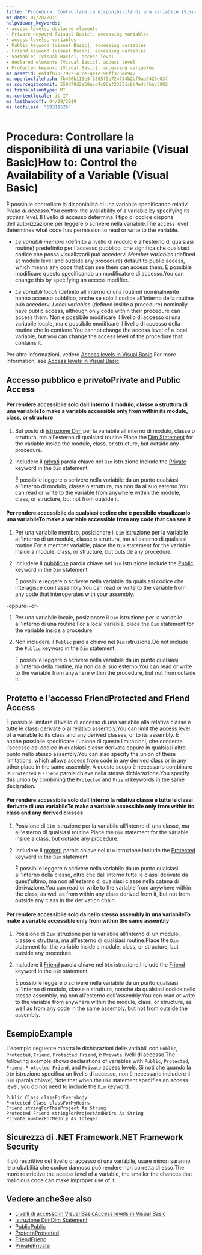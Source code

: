 ```yaml
---
title: 'Procedura: Controllare la disponibilità di una variabile (Visual Basic)'
ms.date: 07/20/2015
helpviewer_keywords:
- access levels, declared elements
- Private keyword [Visual Basic], accessing variables
- access levels, variables
- Public keyword [Visual Basic], accessing variables
- Friend keyword [Visual Basic], accessing variables
- variables [Visual Basic], access level
- declared elements [Visual Basic], access level
- Protected keyword [Visual Basic], accessing variables
ms.assetid: eaf4f073-7922-43ce-ae1e-90ff376ae947
ms.openlocfilehash: fb400b113e3f3305f5b724734b2bf9aa9425d03f
ms.sourcegitcommit: 558d78d2a68acd4c95ef23231c8b4e4c7bac3902
ms.translationtype: MT
ms.contentlocale: it-IT
ms.lasthandoff: 04/09/2019
ms.locfileid: "59311526"
---
```

# <a name="how-to-control-the-availability-of-a-variable-visual-basic"></a><span data-ttu-id="451f4-102">Procedura: Controllare la disponibilità di una variabile (Visual Basic)</span><span class="sxs-lookup"><span data-stu-id="451f4-102">How to: Control the Availability of a Variable (Visual Basic)</span></span>
<span data-ttu-id="451f4-103">È possibile controllare la disponibilità di una variabile specificando relativi *livello di accesso*.</span><span class="sxs-lookup"><span data-stu-id="451f4-103">You control the availability of a variable by specifying its *access level*.</span></span> <span data-ttu-id="451f4-104">Il livello di accesso determina il tipo di codice dispone dell'autorizzazione per leggere o scrivere nella variabile.</span><span class="sxs-lookup"><span data-stu-id="451f4-104">The access level determines what code has permission to read or write to the variable.</span></span>  
  
-   <span data-ttu-id="451f4-105">*Le variabili membro* (definito a livello di modulo e all'esterno di qualsiasi routine) predefinito per l'accesso pubblico, che significa che qualsiasi codice che possa visualizzarli può accedervi.</span><span class="sxs-lookup"><span data-stu-id="451f4-105">*Member variables* (defined at module level and outside any procedure) default to public access, which means any code that can see them can access them.</span></span> <span data-ttu-id="451f4-106">È possibile modificare questo specificando un modificatore di accesso.</span><span class="sxs-lookup"><span data-stu-id="451f4-106">You can change this by specifying an access modifier.</span></span>  
  
-   <span data-ttu-id="451f4-107">*Le variabili locali* (definito all'interno di una routine) nominalmente hanno accesso pubblico, anche se solo il codice all'interno della routine può accedervi.</span><span class="sxs-lookup"><span data-stu-id="451f4-107">*Local variables* (defined inside a procedure) nominally have public access, although only code within their procedure can access them.</span></span> <span data-ttu-id="451f4-108">Non è possibile modificare il livello di accesso di una variabile locale, ma è possibile modificare il livello di accesso della routine che lo contiene.</span><span class="sxs-lookup"><span data-stu-id="451f4-108">You cannot change the access level of a local variable, but you can change the access level of the procedure that contains it.</span></span>  
  
 <span data-ttu-id="451f4-109">Per altre informazioni, vedere [Access levels in Visual Basic](../../../../visual-basic/programming-guide/language-features/declared-elements/access-levels.md).</span><span class="sxs-lookup"><span data-stu-id="451f4-109">For more information, see [Access levels in Visual Basic](../../../../visual-basic/programming-guide/language-features/declared-elements/access-levels.md).</span></span>  
  
## <a name="private-and-public-access"></a><span data-ttu-id="451f4-110">Accesso pubblico e privato</span><span class="sxs-lookup"><span data-stu-id="451f4-110">Private and Public Access</span></span>  
  
#### <a name="to-make-a-variable-accessible-only-from-within-its-module-class-or-structure"></a><span data-ttu-id="451f4-111">Per rendere accessibile solo dall'interno il modulo, classe o struttura di una variabile</span><span class="sxs-lookup"><span data-stu-id="451f4-111">To make a variable accessible only from within its module, class, or structure</span></span>  
  
1. <span data-ttu-id="451f4-112">Sul posto di [istruzione Dim](../../../../visual-basic/language-reference/statements/dim-statement.md) per la variabile all'interno di modulo, classe o struttura, ma all'esterno di qualsiasi routine.</span><span class="sxs-lookup"><span data-stu-id="451f4-112">Place the [Dim Statement](../../../../visual-basic/language-reference/statements/dim-statement.md) for the variable inside the module, class, or structure, but outside any procedure.</span></span>  
  
2. <span data-ttu-id="451f4-113">Includere il [privati](../../../../visual-basic/language-reference/modifiers/private.md) parola chiave nel `Dim` istruzione.</span><span class="sxs-lookup"><span data-stu-id="451f4-113">Include the [Private](../../../../visual-basic/language-reference/modifiers/private.md) keyword in the `Dim` statement.</span></span>  
  
     <span data-ttu-id="451f4-114">È possibile leggere o scrivere nella variabile da un punto qualsiasi all'interno di modulo, classe o struttura, ma non da al suo esterno.</span><span class="sxs-lookup"><span data-stu-id="451f4-114">You can read or write to the variable from anywhere within the module, class, or structure, but not from outside it.</span></span>  
  
#### <a name="to-make-a-variable-accessible-from-any-code-that-can-see-it"></a><span data-ttu-id="451f4-115">Per rendere accessibile da qualsiasi codice che è possibile visualizzarlo una variabile</span><span class="sxs-lookup"><span data-stu-id="451f4-115">To make a variable accessible from any code that can see it</span></span>  
  
1. <span data-ttu-id="451f4-116">Per una variabile membro, posizionare il `Dim` istruzione per la variabile all'interno di un modulo, classe o struttura, ma all'esterno di qualsiasi routine.</span><span class="sxs-lookup"><span data-stu-id="451f4-116">For a member variable, place the `Dim` statement for the variable inside a module, class, or structure, but outside any procedure.</span></span>  
  
2. <span data-ttu-id="451f4-117">Includere il [pubbliche](../../../../visual-basic/language-reference/modifiers/public.md) parola chiave nel `Dim` istruzione.</span><span class="sxs-lookup"><span data-stu-id="451f4-117">Include the [Public](../../../../visual-basic/language-reference/modifiers/public.md) keyword in the `Dim` statement.</span></span>  
  
     <span data-ttu-id="451f4-118">È possibile leggere o scrivere nella variabile da qualsiasi codice che interagisce con l'assembly.</span><span class="sxs-lookup"><span data-stu-id="451f4-118">You can read or write to the variable from any code that interoperates with your assembly.</span></span>  
  
 <span data-ttu-id="451f4-119">-oppure-</span><span class="sxs-lookup"><span data-stu-id="451f4-119">-or-</span></span>  
  
1. <span data-ttu-id="451f4-120">Per una variabile locale, posizionare il `Dim` istruzione per la variabile all'interno di una routine.</span><span class="sxs-lookup"><span data-stu-id="451f4-120">For a local variable, place the `Dim` statement for the variable inside a procedure.</span></span>  
  
2. <span data-ttu-id="451f4-121">Non includere il `Public` parola chiave nel `Dim` istruzione.</span><span class="sxs-lookup"><span data-stu-id="451f4-121">Do not include the `Public` keyword in the `Dim` statement.</span></span>  
  
     <span data-ttu-id="451f4-122">È possibile leggere o scrivere nella variabile da un punto qualsiasi all'interno della routine, ma non da al suo esterno.</span><span class="sxs-lookup"><span data-stu-id="451f4-122">You can read or write to the variable from anywhere within the procedure, but not from outside it.</span></span>  
  
## <a name="protected-and-friend-access"></a><span data-ttu-id="451f4-123">Protetto e l'accesso Friend</span><span class="sxs-lookup"><span data-stu-id="451f4-123">Protected and Friend Access</span></span>  
 <span data-ttu-id="451f4-124">È possibile limitare il livello di accesso di una variabile alla relativa classe e tutte le classi derivate o al relativo assembly.</span><span class="sxs-lookup"><span data-stu-id="451f4-124">You can limit the access level of a variable to its class and any derived classes, or to its assembly.</span></span> <span data-ttu-id="451f4-125">È anche possibile specificare l'unione di queste limitazioni, che consente l'accesso dal codice in qualsiasi classe derivata oppure in qualsiasi altro punto nello stesso assembly.</span><span class="sxs-lookup"><span data-stu-id="451f4-125">You can also specify the union of these limitations, which allows access from code in any derived class or in any other place in the same assembly.</span></span> <span data-ttu-id="451f4-126">A questo scopo è necessario combinare le `Protected` e `Friend` parole chiave nella stessa dichiarazione.</span><span class="sxs-lookup"><span data-stu-id="451f4-126">You specify this union by combining the `Protected` and `Friend` keywords in the same declaration.</span></span>  
  
#### <a name="to-make-a-variable-accessible-only-from-within-its-class-and-any-derived-classes"></a><span data-ttu-id="451f4-127">Per rendere accessibile solo dall'interno la relativa classe e tutte le classi derivate di una variabile</span><span class="sxs-lookup"><span data-stu-id="451f4-127">To make a variable accessible only from within its class and any derived classes</span></span>  
  
1. <span data-ttu-id="451f4-128">Posizione di `Dim` istruzione per la variabile all'interno di una classe, ma all'esterno di qualsiasi routine.</span><span class="sxs-lookup"><span data-stu-id="451f4-128">Place the `Dim` statement for the variable inside a class, but outside any procedure.</span></span>  
  
2. <span data-ttu-id="451f4-129">Includere il [protetti](../../../../visual-basic/language-reference/modifiers/protected.md) parola chiave nel `Dim` istruzione.</span><span class="sxs-lookup"><span data-stu-id="451f4-129">Include the [Protected](../../../../visual-basic/language-reference/modifiers/protected.md) keyword in the `Dim` statement.</span></span>  
  
     <span data-ttu-id="451f4-130">È possibile leggere o scrivere nella variabile da un punto qualsiasi all'interno della classe, oltre che dall'interno tutte le classi derivate da quest'ultimo, ma non all'esterno di qualsiasi classe nella catena di derivazione.</span><span class="sxs-lookup"><span data-stu-id="451f4-130">You can read or write to the variable from anywhere within the class, as well as from within any class derived from it, but not from outside any class in the derivation chain.</span></span>  
  
#### <a name="to-make-a-variable-accessible-only-from-within-the-same-assembly"></a><span data-ttu-id="451f4-131">Per rendere accessibile solo da nello stesso assembly in una variabile</span><span class="sxs-lookup"><span data-stu-id="451f4-131">To make a variable accessible only from within the same assembly</span></span>  
  
1. <span data-ttu-id="451f4-132">Posizione di `Dim` istruzione per la variabile all'interno di un modulo, classe o struttura, ma all'esterno di qualsiasi routine.</span><span class="sxs-lookup"><span data-stu-id="451f4-132">Place the `Dim` statement for the variable inside a module, class, or structure, but outside any procedure.</span></span>  
  
2. <span data-ttu-id="451f4-133">Includere il [Friend](../../../../visual-basic/language-reference/modifiers/friend.md) parola chiave nel `Dim` istruzione.</span><span class="sxs-lookup"><span data-stu-id="451f4-133">Include the [Friend](../../../../visual-basic/language-reference/modifiers/friend.md) keyword in the `Dim` statement.</span></span>  
  
     <span data-ttu-id="451f4-134">È possibile leggere o scrivere nella variabile da un punto qualsiasi all'interno di modulo, classe o struttura, nonché da qualsiasi codice nello stesso assembly, ma non all'esterno dell'assembly.</span><span class="sxs-lookup"><span data-stu-id="451f4-134">You can read or write to the variable from anywhere within the module, class, or structure, as well as from any code in the same assembly, but not from outside the assembly.</span></span>  
  
## <a name="example"></a><span data-ttu-id="451f4-135">Esempio</span><span class="sxs-lookup"><span data-stu-id="451f4-135">Example</span></span>  
 <span data-ttu-id="451f4-136">L'esempio seguente mostra le dichiarazioni delle variabili con `Public`, `Protected`, `Friend`, `Protected Friend`, e `Private` livelli di accesso.</span><span class="sxs-lookup"><span data-stu-id="451f4-136">The following example shows declarations of variables with `Public`, `Protected`, `Friend`, `Protected Friend`, and `Private` access levels.</span></span> <span data-ttu-id="451f4-137">Si noti che quando la `Dim` istruzione specifica un livello di accesso, non è necessario includere il `Dim` (parola chiave).</span><span class="sxs-lookup"><span data-stu-id="451f4-137">Note that when the `Dim` statement specifies an access level, you do not need to include the `Dim` keyword.</span></span>  
  
```  
Public Class classForEverybody  
Protected Class classForMyHeirs  
Friend stringForThisProject As String  
Protected Friend stringForProjectAndHeirs As String  
Private numberForMeOnly As Integer  
```  
  
## <a name="net-framework-security"></a><span data-ttu-id="451f4-138">Sicurezza di .NET Framework</span><span class="sxs-lookup"><span data-stu-id="451f4-138">.NET Framework Security</span></span>  
 <span data-ttu-id="451f4-139">Il più restrittivo del livello di accesso di una variabile, usare minori saranno le probabilità che codice dannoso può rendere non corretta di esso.</span><span class="sxs-lookup"><span data-stu-id="451f4-139">The more restrictive the access level of a variable, the smaller the chances that malicious code can make improper use of it.</span></span>  
  
## <a name="see-also"></a><span data-ttu-id="451f4-140">Vedere anche</span><span class="sxs-lookup"><span data-stu-id="451f4-140">See also</span></span>

- [<span data-ttu-id="451f4-141">Livelli di accesso in Visual Basic</span><span class="sxs-lookup"><span data-stu-id="451f4-141">Access levels in Visual Basic</span></span>](../../../../visual-basic/programming-guide/language-features/declared-elements/access-levels.md)
- [<span data-ttu-id="451f4-142">Istruzione Dim</span><span class="sxs-lookup"><span data-stu-id="451f4-142">Dim Statement</span></span>](../../../../visual-basic/language-reference/statements/dim-statement.md)
- [<span data-ttu-id="451f4-143">Public</span><span class="sxs-lookup"><span data-stu-id="451f4-143">Public</span></span>](../../../../visual-basic/language-reference/modifiers/public.md)
- [<span data-ttu-id="451f4-144">Protetta</span><span class="sxs-lookup"><span data-stu-id="451f4-144">Protected</span></span>](../../../../visual-basic/language-reference/modifiers/protected.md)
- [<span data-ttu-id="451f4-145">Friend</span><span class="sxs-lookup"><span data-stu-id="451f4-145">Friend</span></span>](../../../../visual-basic/language-reference/modifiers/friend.md)
- [<span data-ttu-id="451f4-146">Private</span><span class="sxs-lookup"><span data-stu-id="451f4-146">Private</span></span>](../../../../visual-basic/language-reference/modifiers/private.md)
